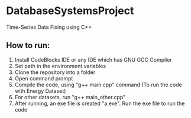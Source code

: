 # DatabaseSystemsProject
Time-Series Data Fixing using C++

## How to run:

1. Install CodeBlocks IDE or any IDE which has GNU GCC Compiler
2. Set path in the environment variables
3. Clone the repository into a folder
4. Open command prompt
5. Compile the code, using "g++ main.cpp" command (To run the code with Energy Dataset)
6. For other datasets, run "g++ main_other.cpp"
7. After running, an exe file is created "a.exe". Run the exe file to run the code